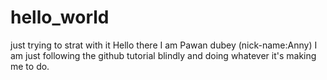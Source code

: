 # hello_world
just trying to strat with it
Hello there 
            I am Pawan dubey (nick-name:Anny) 
            I am just following the github tutorial blindly and doing whatever it's making me to do.
